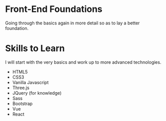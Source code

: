 # Front-End Foundations

Going through the basics again in more detail so as to lay a better foundation.

# Skills to Learn

I will start with the very basics and work up to more advanced technologies.
- HTML5
- CSS3
- Vanilla Javascript
- Three.js
- JQuery (for knowledge)
- Sass
- Bootstrap
- Vue
- React